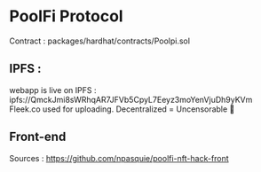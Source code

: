 # PoolFi Protocol
Contract : packages/hardhat/contracts/Poolpi.sol
## IPFS : 
webapp is live on IPFS : ipfs://QmckJmi8sWRhqAR7JFVb5CpyL7Eeyz3moYenVjuDh9yKVm  
Fleek.co used for uploading. Decentralized = Uncensorable 💪

## Front-end 
Sources : https://github.com/npasquie/poolfi-nft-hack-front